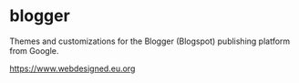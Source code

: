 # blogger
Themes and customizations for the Blogger (Blogspot) publishing platform from Google.

https://www.webdesigned.eu.org
